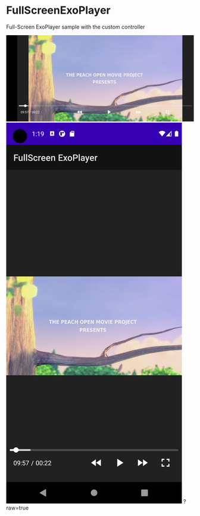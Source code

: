 # FullScreenExoPlayer
Full-Screen ExoPlayer sample with the custom controller

![Landscape](https://github.com/mdaslamHossin/FullScreenExoPlayer/blob/master/Screenshot_1628795963.png?raw=true)
![Potrait](https://github.com/mdaslamHossin/FullScreenExoPlayer/blob/master/Screenshot_1628795983.png?raw=true)
?raw=true
